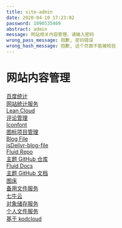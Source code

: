 ```yaml
---
title: site-admin
date: 2020-04-10 17:23:02
password: 1090535469
abstract: admin
message: 网站相关内容管理，请输入密码
wrong_pass_message: 抱歉, 密码错误
wrong_hash_message: 抱歉, 这个页面不能被校验
---
```

# 网站内容管理

<div class="row links">
  <div class="card col-lg-4 col-md-6 col-sm-12">
      <a href="https://tongji.baidu.com/web/10000019662/homepage/index" class="card-body hover-with-bg" target="_blank" rel="noopener">
        <div class="card-content">          
  <div class="link-text">
            <div class="link-title">百度统计</div>
            <div class="link-intro">网站统计服务</div>
          </div>
        </div>
      </a>
    </div>

<div class="card col-lg-4 col-md-6 col-sm-12">
      <a href="https://leancloud.cn/dashboard/applist.html#/apps" class="card-body hover-with-bg" target="_blank" rel="noopener">
        <div class="card-content">          
  <div class="link-text">
            <div class="link-title">Lean Cloud</div>
            <div class="link-intro">评论管理</div>
          </div>
        </div>
      </a>
    </div>

<div class="card col-lg-4 col-md-6 col-sm-12">
      <a href="https://www.iconfont.cn/" class="card-body hover-with-bg" target="_blank" rel="noopener">
        <div class="card-content">          
  <div class="link-text">
            <div class="link-title">Iconfont</div>
            <div class="link-intro">图标项目管理</div>
          </div>
        </div>
      </a>
    </div>

<div class="card col-lg-4 col-md-6 col-sm-12">
      <a href="https://github.com/vinceying/blog-file" class="card-body hover-with-bg" target="_blank" rel="noopener">
        <div class="card-content">          
  <div class="link-text">
            <div class="link-title">Blog File</div>
            <div class="link-intro">jsDelivr-blog-file</div>
          </div>
        </div>
      </a>
    </div>

<div class="card col-lg-4 col-md-6 col-sm-12">
      <a href="https://github.com/fluid-dev/hexo-theme-fluid" class="card-body hover-with-bg" target="_blank" rel="noopener">
        <div class="card-content">          
  <div class="link-text">
            <div class="link-title">Fluid Repo</div>
            <div class="link-intro">主题 GitHub 仓库</div>
          </div>
        </div>
      </a>
    </div>

<div class="card col-lg-4 col-md-6 col-sm-12">
      <a href="https://hexo.fluid-dev.com/docs/" class="card-body hover-with-bg" target="_blank" rel="noopener">
        <div class="card-content">          
  <div class="link-text">
            <div class="link-title">Fluid Docs</div>
            <div class="link-intro">主题 GitHub 文档</div>
          </div>
        </div>
      </a>
    </div>

<div class="card col-lg-4 col-md-6 col-sm-12">
      <a href="https://imgchr.com/" class="card-body hover-with-bg" target="_blank" rel="noopener">
        <div class="card-content">          
  <div class="link-text">
            <div class="link-title">图床</div>
            <div class="link-intro">备用文件服务</div>
          </div>
        </div>
      </a>
    </div>

<div class="card col-lg-4 col-md-6 col-sm-12">
      <a href="https://portal.qiniu.com/kodo/overview" class="card-body hover-with-bg" target="_blank" rel="noopener">
        <div class="card-content">          
  <div class="link-text">
            <div class="link-title">七牛云</div>
            <div class="link-intro">对象储存服务</div>
          </div>
        </div>
      </a>
    </div>

<div class="card col-lg-4 col-md-6 col-sm-12">
      <a href="http://47.100.41.120/" class="card-body hover-with-bg" target="_blank" rel="noopener">
        <div class="card-content">          
  <div class="link-text">
            <div class="link-title">个人文件服务</div>
            <div class="link-intro">基于 kodcloud</div>
          </div>
        </div>
      </a>
    </div>
